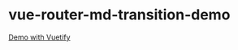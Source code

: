 # vue-router-md-transition-demo

[Demo with Vuetify](https://1isten.github.io/vue-router-md-transition/)
